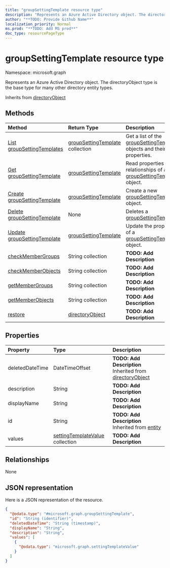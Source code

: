 ```yaml
---
title: "groupSettingTemplate resource type"
description: "Represents an Azure Active Directory object. The directoryObject type is the base type for many other directory entity types."
author: "**TODO: Provide Github Name**"
localization_priority: Normal
ms.prod: "**TODO: Add MS prod**"
doc_type: resourcePageType
---
```


# groupSettingTemplate resource type


Namespace: microsoft.graph

Represents an Azure Active Directory object. The directoryObject type is the base type for many other directory entity types.


Inherits from [directoryObject](../resources/directoryobject.md)

## Methods
|Method|Return Type|Description|
|:---|:---|:---|
|[List groupSettingTemplates](../api/groupsettingtemplate-list.md)|[groupSettingTemplate](../resources/groupsettingtemplate.md) collection|Get a list of the [groupSettingTemplate](../resources/groupsettingtemplate.md) objects and their properties.|
|[Get groupSettingTemplate](../api/groupsettingtemplate-get.md)|[groupSettingTemplate](../resources/groupsettingtemplate.md)|Read properties and relationships of a [groupSettingTemplate](../resources/groupsettingtemplate.md) object.|
|[Create groupSettingTemplate](../api/groupsettingtemplate-post-groupsettingtemplates.md)|[groupSettingTemplate](../resources/groupsettingtemplate.md)|Create a new [groupSettingTemplate](../resources/groupsettingtemplate.md) object.|
|[Delete groupSettingTemplate](../api/groupsettingtemplate-delete.md)|None|Deletes a [groupSettingTemplate](../resources/groupsettingtemplate.md).|
|[Update groupSettingTemplate](../api/groupsettingtemplate-update.md)|[groupSettingTemplate](../resources/groupsettingtemplate.md)|Update the properties of a [groupSettingTemplate](../resources/groupsettingtemplate.md) object.|
|[checkMemberGroups](../api/groupsettingtemplate-checkmembergroups.md)|String collection|**TODO: Add Description**|
|[checkMemberObjects](../api/groupsettingtemplate-checkmemberobjects.md)|String collection|**TODO: Add Description**|
|[getMemberGroups](../api/groupsettingtemplate-getmembergroups.md)|String collection|**TODO: Add Description**|
|[getMemberObjects](../api/groupsettingtemplate-getmemberobjects.md)|String collection|**TODO: Add Description**|
|[restore](../api/groupsettingtemplate-restore.md)|[directoryObject](../resources/directoryobject.md)|**TODO: Add Description**|

## Properties
|Property|Type|Description|
|:---|:---|:---|
|deletedDateTime|DateTimeOffset|**TODO: Add Description** Inherited from [directoryObject](../resources/directoryobject.md)|
|description|String|**TODO: Add Description**|
|displayName|String|**TODO: Add Description**|
|id|String|**TODO: Add Description** Inherited from [entity](../resources/entity.md)|
|values|[settingTemplateValue](../resources/settingtemplatevalue.md) collection|**TODO: Add Description**|

## Relationships
None

## JSON representation
Here is a JSON representation of the resource.
<!-- {
  "blockType": "resource",
  "keyProperty": "id",
  "@odata.type": "microsoft.graph.groupSettingTemplate",
  "baseType": "microsoft.graph.directoryObject",
  "openType": true
}
-->
``` json
{
  "@odata.type": "#microsoft.graph.groupSettingTemplate",
  "id": "String (identifier)",
  "deletedDateTime": "String (timestamp)",
  "displayName": "String",
  "description": "String",
  "values": [
    {
      "@odata.type": "microsoft.graph.settingTemplateValue"
    }
  ]
}
```

